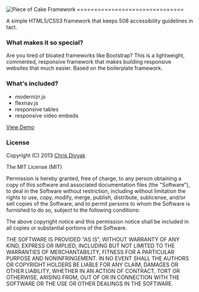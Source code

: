 <img src="http://code-baker.com/assets/images/pieceofcakeblack-logo.jpg" alt="Piece of Cake Framework"/>
===============================

A simple HTML5/CSS3 framework that keeps 508 accessibility guidelines in tact. 

<h3>What makes it so special?</h3>

Are you tired of bloated frameworks like Bootstrap? This is a lightweight, commented, responsive framework that makes building responsive websites that much easier. Based on the boilerplate framework.

<h3>What's included?</h3>

 - modernizr.js
 - flexnav.js
 - responsive tables
 - responsive video embeds

<a href="http://code-baker.com/demos/pieceofcake" target="_blank">View Demo</a>
<h3>License</h3>

Copyright (C) 2013 <a href="http://www.chrisdivyak.com/">Chris Divyak </a>

The MIT License (MIT)

Permission is hereby granted, free of charge, to any person obtaining a copy
of this software and associated documentation files (the "Software"), to deal
in the Software without restriction, including without limitation the rights
to use, copy, modify, merge, publish, distribute, sublicense, and/or sell
copies of the Software, and to permit persons to whom the Software is
furnished to do so, subject to the following conditions:

The above copyright notice and this permission notice shall be included in
all copies or substantial portions of the Software.

THE SOFTWARE IS PROVIDED "AS IS", WITHOUT WARRANTY OF ANY KIND, EXPRESS OR
IMPLIED, INCLUDING BUT NOT LIMITED TO THE WARRANTIES OF MERCHANTABILITY,
FITNESS FOR A PARTICULAR PURPOSE AND NONINFRINGEMENT. IN NO EVENT SHALL THE
AUTHORS OR COPYRIGHT HOLDERS BE LIABLE FOR ANY CLAIM, DAMAGES OR OTHER
LIABILITY, WHETHER IN AN ACTION OF CONTRACT, TORT OR OTHERWISE, ARISING FROM,
OUT OF OR IN CONNECTION WITH THE SOFTWARE OR THE USE OR OTHER DEALINGS IN
THE SOFTWARE.
